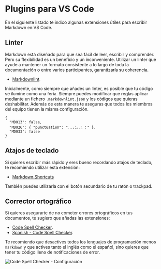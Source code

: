 # Plugins para VS Code

En el siguiente listado te indico algunas extensiones útiles para escribir Markdown en VS Code.

## Linter

Markdown está diseñado para que sea fácil de leer, escribir y comprender. Pero su flexibilidad es un beneficio y un inconveniente. Utilizar un linter que ayude a mantener un formato consistente a lo largo de toda la documentación o entre varios participantes, garantizaría su coherencia.

* [Markdownlint](https://marketplace.visualstudio.com/items?itemName=DavidAnson.vscode-markdownlint).

Inicialmente, como siempre que añades un linter, es posible que tu código se ilumine como una feria. Siempre puedes modificar que reglas aplicar mediante un fichero `.markdownlint.json` y los códigos que quieras deshabilitar. Además de esta manera te aseguras que todos los miembros del equipo tienen la misma configuración.

```json[.markdownlint.json]
{
  "MD013": false,
  "MD026": { "punctuation": ".,;:。，；：" },
  "MD033": false
}
```

## Atajos de teclado

Si quieres escribir más rápido y eres bueno recordando atajos de teclado, te recomiendo utilizar esta extensión:

* [Markdown Shortcuts](https://marketplace.visualstudio.com/items?itemName=mdickin.markdown-shortcuts)

También puedes utilizarla con el botón secundario de tu ratón o trackpad.

## Corrector ortográfico

Si quieres asegurarte de no cometer errores ortográficos en tus documentos, te sugiero que añadas las extensiones:

* [Code Spell Checker](https://marketplace.visualstudio.com/items?itemName=streetsidesoftware.code-spell-checker).
* [Spanish - Code Spell Checker](https://marketplace.visualstudio.com/items?itemName=streetsidesoftware.code-spell-checker-spanish).

Te recomiendo que desactives todos los lenguajes de programación menos `markdown` y que actives tanto el inglés como el español, sino quieres que tener tu código lleno de notificaciones de error.

![Code Spell Checker - Configuración](/images/codeSpellChecker.png)

